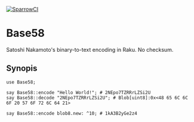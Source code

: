 [![SparrowCI](https://ci.sparrowhub.io/project/gh-grondilu-base58-raku/badge)](https://ci.sparrowhub.io)
# Base58

Satoshi Nakamoto's binary-to-text encoding in Raku.  No checksum.

## Synopis

    use Base58;
    
    say Base58::encode "Hello World!"; # 2NEpo7TZRRrLZSi2U
    say Base58::decode "2NEpo7TZRRrLZSi2U"; # Blob[uint8]:0x<48 65 6C 6C 6F 20 57 6F 72 6C 64 21>
    
    say Base58::encode blob8.new: ^10; # 1kA3B2yGe2z4
